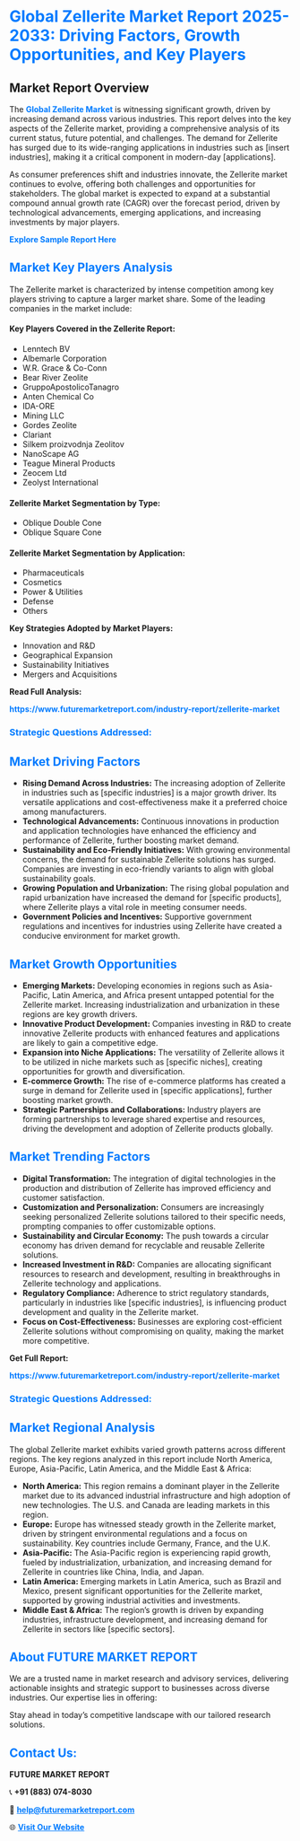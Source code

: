 <h1 style="color: #007BFF;">Global Zellerite Market Report 2025-2033: Driving Factors, Growth Opportunities, and Key Players</h1>

<section id="overview">
<h2>Market Report Overview</h2>
<p>The <a href="https://www.futuremarketreport.com/industry-report/zellerite-market" style="color: #007BFF; text-decoration: none;"><strong>Global Zellerite Market</strong></a> is witnessing significant growth, driven by increasing demand across various industries. This report delves into the key aspects of the Zellerite market, providing a comprehensive analysis of its current status, future potential, and challenges. The demand for Zellerite has surged due to its wide-ranging applications in industries such as [insert industries], making it a critical component in modern-day [applications].</p>
<p>As consumer preferences shift and industries innovate, the Zellerite market continues to evolve, offering both challenges and opportunities for stakeholders. The global market is expected to expand at a substantial compound annual growth rate (CAGR) over the forecast period, driven by technological advancements, emerging applications, and increasing investments by major players.</p>
</section>

<section id="overview">
<p><a href="https://www.futuremarketreport.com/request-sample/reportId=101852" style="color: #007BFF; text-decoration: none;"><strong>Explore Sample Report Here</strong></a></p>
</section>

<section id="key-players">
<h2 style="color: #007BFF;">Market Key Players Analysis</h2>
<p>The Zellerite market is characterized by intense competition among key players striving to capture a larger market share. Some of the leading companies in the market include:</p>
<h4>Key Players Covered in the Zellerite Report:</h4>
<ul><li>Lenntech BV</li><li>Albemarle Corporation</li><li>W.R. Grace &amp; Co-Conn</li><li>Bear River Zeolite</li><li>GruppoApostolicoTanagro</li><li>Anten Chemical Co</li><li>IDA-ORE</li><li>Mining LLC</li><li>Gordes Zeolite</li><li>Clariant</li><li>Silkem proizvodnja Zeolitov</li><li>NanoScape AG</li><li>Teague Mineral Products</li><li>Zeocem Ltd</li><li>Zeolyst International</li></ul>
<h4>Zellerite Market Segmentation by Type:</h4>
<ul><li>Oblique Double Cone</li><li>Oblique Square Cone</li></ul>

<h4>Zellerite Market Segmentation by Application:</h4>
<ul><li>Pharmaceuticals</li><li>Cosmetics</li><li>Power &amp; Utilities</li><li>Defense</li><li>Others</li></ul>
<p><strong>Key Strategies Adopted by Market Players:</strong></p>
<ul>
<li>Innovation and R&D</li>
<li>Geographical Expansion</li>
<li>Sustainability Initiatives</li>
<li>Mergers and Acquisitions</li>
</ul>
</section>

<section>
<p><strong>Read Full Analysis: </strong></p><a href="https://www.futuremarketreport.com/industry-report/zellerite-market" style="color: #007BFF; text-decoration: none;"><strong>https://www.futuremarketreport.com/industry-report/zellerite-market</strong></a>
<h3 style="color: #007BFF;">Strategic Questions Addressed:</h3>
</section>

<section id="driving-factors">
<h2 style="color: #007BFF;">Market Driving Factors</h2>
<ul>
<li><strong>Rising Demand Across Industries:</strong> The increasing adoption of Zellerite in industries such as [specific industries] is a major growth driver. Its versatile applications and cost-effectiveness make it a preferred choice among manufacturers.</li>
<li><strong>Technological Advancements:</strong> Continuous innovations in production and application technologies have enhanced the efficiency and performance of Zellerite, further boosting market demand.</li>
<li><strong>Sustainability and Eco-Friendly Initiatives:</strong> With growing environmental concerns, the demand for sustainable Zellerite solutions has surged. Companies are investing in eco-friendly variants to align with global sustainability goals.</li>
<li><strong>Growing Population and Urbanization:</strong> The rising global population and rapid urbanization have increased the demand for [specific products], where Zellerite plays a vital role in meeting consumer needs.</li>
<li><strong>Government Policies and Incentives:</strong> Supportive government regulations and incentives for industries using Zellerite have created a conducive environment for market growth.</li>
</ul>
</section>

<section id="growth-opportunities">
<h2 style="color: #007BFF;">Market Growth Opportunities</h2>
<ul>
<li><strong>Emerging Markets:</strong> Developing economies in regions such as Asia-Pacific, Latin America, and Africa present untapped potential for the Zellerite market. Increasing industrialization and urbanization in these regions are key growth drivers.</li>
<li><strong>Innovative Product Development:</strong> Companies investing in R&D to create innovative Zellerite products with enhanced features and applications are likely to gain a competitive edge.</li>
<li><strong>Expansion into Niche Applications:</strong> The versatility of Zellerite allows it to be utilized in niche markets such as [specific niches], creating opportunities for growth and diversification.</li>
<li><strong>E-commerce Growth:</strong> The rise of e-commerce platforms has created a surge in demand for Zellerite used in [specific applications], further boosting market growth.</li>
<li><strong>Strategic Partnerships and Collaborations:</strong> Industry players are forming partnerships to leverage shared expertise and resources, driving the development and adoption of Zellerite products globally.</li>
</ul>
</section>

<section id="trending-factors">
<h2 style="color: #007BFF;">Market Trending Factors</h2>
<ul>
<li><strong>Digital Transformation:</strong> The integration of digital technologies in the production and distribution of Zellerite has improved efficiency and customer satisfaction.</li>
<li><strong>Customization and Personalization:</strong> Consumers are increasingly seeking personalized Zellerite solutions tailored to their specific needs, prompting companies to offer customizable options.</li>
<li><strong>Sustainability and Circular Economy:</strong> The push towards a circular economy has driven demand for recyclable and reusable Zellerite solutions.</li>
<li><strong>Increased Investment in R&D:</strong> Companies are allocating significant resources to research and development, resulting in breakthroughs in Zellerite technology and applications.</li>
<li><strong>Regulatory Compliance:</strong> Adherence to strict regulatory standards, particularly in industries like [specific industries], is influencing product development and quality in the Zellerite market.</li>
<li><strong>Focus on Cost-Effectiveness:</strong> Businesses are exploring cost-efficient Zellerite solutions without compromising on quality, making the market more competitive.</li>
</ul>
</section>

<section>
<p><strong>Get Full Report: </strong></p><a href="https://www.futuremarketreport.com/industry-report/zellerite-market" style="color: #007BFF; text-decoration: none;"><strong>https://www.futuremarketreport.com/industry-report/zellerite-market</strong></a>
<h3 style="color: #007BFF;">Strategic Questions Addressed:</h3>
</section>


<section id="regional-analysis">
<h2 style="color: #007BFF;">Market Regional Analysis</h2>
<p>The global Zellerite market exhibits varied growth patterns across different regions. The key regions analyzed in this report include North America, Europe, Asia-Pacific, Latin America, and the Middle East & Africa:</p>
<ul>
<li><strong>North America:</strong> This region remains a dominant player in the Zellerite market due to its advanced industrial infrastructure and high adoption of new technologies. The U.S. and Canada are leading markets in this region.</li>
<li><strong>Europe:</strong> Europe has witnessed steady growth in the Zellerite market, driven by stringent environmental regulations and a focus on sustainability. Key countries include Germany, France, and the U.K.</li>
<li><strong>Asia-Pacific:</strong> The Asia-Pacific region is experiencing rapid growth, fueled by industrialization, urbanization, and increasing demand for Zellerite in countries like China, India, and Japan.</li>
<li><strong>Latin America:</strong> Emerging markets in Latin America, such as Brazil and Mexico, present significant opportunities for the Zellerite market, supported by growing industrial activities and investments.</li>
<li><strong>Middle East & Africa:</strong> The region’s growth is driven by expanding industries, infrastructure development, and increasing demand for Zellerite in sectors like [specific sectors].</li>
</ul>
</section>

<footer>
<h2 style="color: #007BFF;">About FUTURE MARKET REPORT</h2>
<p>We are a trusted name in market research and advisory services, delivering actionable insights and strategic support to businesses across diverse industries. Our expertise lies in offering:</p>

<p>Stay ahead in today’s competitive landscape with our tailored research solutions.</p>

<h2 style="color: #007BFF;">Contact Us:</h2>
<p><strong>FUTURE MARKET REPORT</strong></p>
<p>📞 <strong>+91 (883) 074-8030</strong></p>
<p>📧 <strong><a href="mailto:help@futuremarketreport.com" style="color: #007BFF;">help@futuremarketreport.com</a></strong></p>
<p>🌐 <strong><a href="https://www.futuremarketreport.com/" style="color: #007BFF;">Visit Our Website</a></strong></p>
</footer>